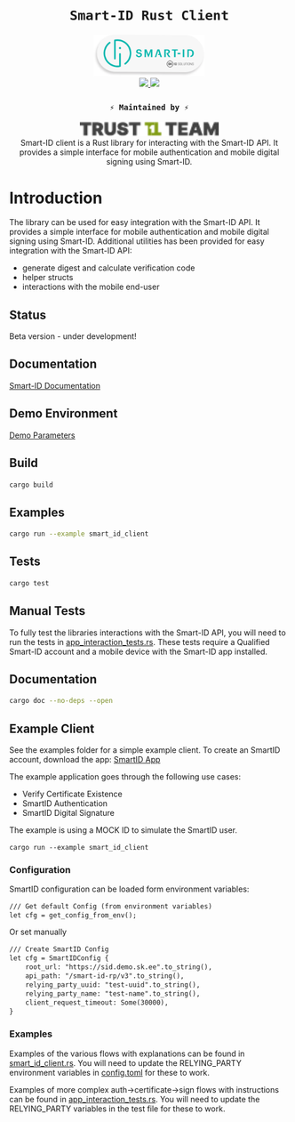 <div align="center">
    <h1><code>Smart-ID Rust Client</code></h1>
    <div><img src="./assets/smart-id_login_btn_round.png" width="200"/></div>
    <a href="https://docs.rs/smart_id_rust_client/">
        <img src="https://docs.rs/teloxide/badge.svg">  
    </a>
    <a href="https://crates.io/crates/smart_id_rust_client">
        <img src="https://img.shields.io/crates/v/smart_id_rust_client.svg">
    </a>
    <h3><code>⚡ Maintained by ⚡</code></h3>
    <div><img src="./assets/t1t.png" width="250"/></div>


<div>Smart-ID client is a Rust library for interacting with the Smart-ID API. It provides a simple interface for mobile
authentication and mobile digital signing using Smart-ID.</div>

</div>

# Introduction
The library can be used for easy integration with the Smart-ID API. 
It provides a simple interface for mobile authentication and mobile digital signing using Smart-ID.
Additional utilities has been provided for easy integration with the Smart-ID API:
- generate digest and calculate verification code
- helper structs
- interactions with the mobile end-user

## Status
Beta version - under development!

## Documentation

[Smart-ID Documentation](https://github.com/SK-EID/smart-id-documentation)

## Demo Environment

[Demo Parameters](https://github.com/SK-EID/smart-id-documentation/wiki/Environment-technical-parameters#live)

## Build

```zsh
cargo build
```

## Examples

```zsh
cargo run --example smart_id_client
```

## Tests

```zsh
cargo test
```

## Manual Tests
To fully test the libraries interactions with the Smart-ID API, you will need to run the tests in [app_interaction_tests.rs](tests/app_interaction_tests.rs).
These tests require a Qualified Smart-ID account and a mobile device with the Smart-ID app installed.

## Documentation

```zsh
cargo doc --no-deps --open
```
 
## Example Client

See the examples folder for a simple example client.
To create an SmartID account, download the app:
[SmartID App](https://www.smart-id.com/download/)

The example application goes through the following use cases:
- Verify Certificate Existence
- SmartID Authentication
- SmartID Digital Signature

The example is using a MOCK ID to simulate the SmartID user.

```shell
cargo run --example smart_id_client
```

### Configuration
SmartID configuration can be loaded form environment variables:
```shell
/// Get default Config (from environment variables)
let cfg = get_config_from_env();
```

Or set manually
```shell
/// Create SmartID Config
let cfg = SmartIDConfig {
    root_url: "https://sid.demo.sk.ee".to_string(),
    api_path: "/smart-id-rp/v3".to_string(),
    relying_party_uuid: "test-uuid".to_string(),
    relying_party_name: "test-name".to_string(),
    client_request_timeout: Some(30000),
}
```

### Examples
Examples of the various flows with explanations can be found in [smart_id_client.rs](examples/smart_id_client.rs).
You will need to update the RELYING_PARTY environment variables in [config.toml](.cargo/config.toml) for these to work.

Examples of more complex auth->certificate->sign flows with instructions can be found in [app_interaction_tests.rs](tests/app_interaction_tests.rs).
You will need to update the RELYING_PARTY variables in the test file for these to work.